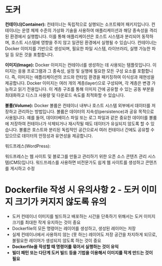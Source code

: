 # 도커

**컨테이너(Container):**
컨테이너는 독립적으로 실행되는 소프트웨어 패키지입니다. 컨테이너는 운영 체제 수준의 가상화 기술을 사용하여 애플리케이션과 해당 종속성을 격리된 환경에서 실행합니다. 이를 통해 애플리케이션은 호스트 시스템과 분리되어 동작하며, 호스트 시스템에 영향을 주지 않고 일관된 환경에서 실행될 수 있습니다. 컨테이너는 Docker 이미지를 기반으로 생성되며, 필요한 파일 시스템, 라이브러리, 실행 가능한 파일 등 모든 것을 포함합니다.

**이미지(Image):**
Docker 이미지는 컨테이너를 생성하는 데 사용되는 템플릿입니다. 이미지는 응용 프로그램과 그 종속성, 설정 및 실행에 필요한 모든 구성 요소를 포함합니다. 즉, 이미지는 애플리케이션의 코드와 런타임 환경을 패키징하여 이식성과 재현성을 제공합니다. Docker 이미지는 여러 개의 계층(layer)으로 구성되며, 각 계층은 변경 가능하고 읽기 전용입니다. 이 계층 구조를 통해 이미지 간에 공유할 수 있는 공동 부분을 최대화하고 디스크 사용량 및 다운로드 속도를 최적화할 수 있습니다.

**볼륨(Volume):**
Docker 볼륨은 컨테이너 내부나 호스트 시스템 외부에서 데이터를 저장하고 관리하는 방법입니다. 볼륨은 데이터의 지속성(persistence)과 공유 목적으로 사용됩니다. 예를 들어, 데이터베이스 파일 또는 로그 파일과 같은 중요한 데이터를 볼륨에 저장하여 컨테이너가 삭제되거나 재시작될 때도 데이터가 유실되지 않도록 할 수 있습니다. 볼륨은 호스트와 분리된 독립적인 공간으로서 여러 컨테이너 간에도 공유할 수 있으므로 데이터의 안정성과 유연성을 제공합니다.

워드프레스(WordPress):

워드프레스는 웹 사이트 및 블로그를 만들고 관리하기 위한 오픈 소스 콘텐츠 관리 시스템(CMS)입니다. 워드프레스를 사용하면 비전문가도 쉽게 웹 사이트를 생성하고 콘텐츠를 게시하고 수정

# **Dockerfile 작성 시 유의사항 2 - 도커 이미지 크기가 커지지 않도록 유의**

- 도커 컨테이너 이미지를 빌드하고 배포하는 시간을 단축하기 위해서는 도커 이미지 크기를 최대한 작게 유지하는 것이 중요
- Dockerfile의 모든 명령어는 레이어를 생성하고, 생성된 레이어는 저장
- 실제 컨테이너에서 사용하지 않는 (못 하는) 레이어도 저장 공간을 차지하게 되므로, 불필요한 레이어가 생성되지 않도록 하는 것이 중요
- **Dockerfile을 작성할 때 명령어를 묶어서 실행하는 것이 유익**
- **빌더 패턴 또는 다단계 도커 빌드 등을 기법을 이용해서 이미지를 작게 만드는 것이 필요**

